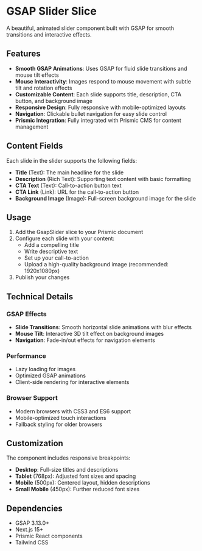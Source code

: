 # GSAP Slider Slice

A beautiful, animated slider component built with GSAP for smooth transitions and interactive effects.

## Features

- **Smooth GSAP Animations**: Uses GSAP for fluid slide transitions and mouse tilt effects
- **Mouse Interactivity**: Images respond to mouse movement with subtle tilt and rotation effects
- **Customizable Content**: Each slide supports title, description, CTA button, and background image
- **Responsive Design**: Fully responsive with mobile-optimized layouts
- **Navigation**: Clickable bullet navigation for easy slide control
- **Prismic Integration**: Fully integrated with Prismic CMS for content management

## Content Fields

Each slide in the slider supports the following fields:

- **Title** (Text): The main headline for the slide
- **Description** (Rich Text): Supporting text content with basic formatting
- **CTA Text** (Text): Call-to-action button text
- **CTA Link** (Link): URL for the call-to-action button
- **Background Image** (Image): Full-screen background image for the slide

## Usage

1. Add the GsapSlider slice to your Prismic document
2. Configure each slide with your content:
   - Add a compelling title
   - Write descriptive text
   - Set up your call-to-action
   - Upload a high-quality background image (recommended: 1920x1080px)
3. Publish your changes

## Technical Details

### GSAP Effects

- **Slide Transitions**: Smooth horizontal slide animations with blur effects
- **Mouse Tilt**: Interactive 3D tilt effect on background images
- **Navigation**: Fade-in/out effects for navigation elements

### Performance

- Lazy loading for images
- Optimized GSAP animations
- Client-side rendering for interactive elements

### Browser Support

- Modern browsers with CSS3 and ES6 support
- Mobile-optimized touch interactions
- Fallback styling for older browsers

## Customization

The component includes responsive breakpoints:
- **Desktop**: Full-size titles and descriptions
- **Tablet** (768px): Adjusted font sizes and spacing  
- **Mobile** (500px): Centered layout, hidden descriptions
- **Small Mobile** (450px): Further reduced font sizes

## Dependencies

- GSAP 3.13.0+
- Next.js 15+
- Prismic React components
- Tailwind CSS 